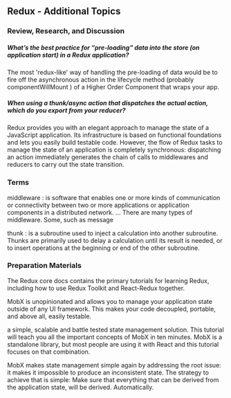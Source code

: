 ## Redux - Additional Topics

### Review, Research, and Discussion

##### What’s the best practice for “pre-loading” data into the store (on application start) in a Redux application?

The most 'redux-like' way of handling the pre-loading of data would be to fire off the asynchronous action in the lifecycle method (probably componentWillMount ) of a Higher Order Component that wraps your app.

##### When using a thunk/async action that dispatches the actual action, which do you export from your reducer?

 Redux provides you with an elegant approach to manage the state of a JavaScript application. Its infrastructure is based on functional foundations and lets you easily build testable code. However, the flow of Redux tasks to manage the state of an application is completely synchronous: dispatching an action immediately generates the chain of calls to middlewares and reducers to carry out the state transition.
 
 
### Terms

middleware : is software that enables one or more kinds of communication or connectivity between two or more applications or application components in a distributed network. ... There are many types of middleware. Some, such as message 

thunk : is a subroutine used to inject a calculation into another subroutine. Thunks are primarily used to delay a calculation until its result is needed, or to insert operations at the beginning or end of the other subroutine.


### Preparation Materials

The Redux core docs  contains the primary tutorials for learning Redux, including how to use Redux Toolkit and React-Redux together.

MobX is unopinionated and allows you to manage your application state outside of any UI framework. This makes your code decoupled, portable, and above all, easily testable.

a simple, scalable and battle tested state management solution. This tutorial will teach you all the important concepts of MobX in ten minutes. MobX is a standalone library, but most people are using it with React and this tutorial focuses on that combination.

MobX makes state management simple again by addressing the root issue: it makes it impossible to produce an inconsistent state. The strategy to achieve that is simple: Make sure that everything that can be derived from the application state, will be derived. Automatically.






















